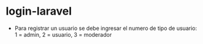 # login-laravel

- Para registrar un usuario se debe ingresar el numero de tipo de usuario: 
    1 = admin, 
    2 = usuario, 
    3 = moderador
